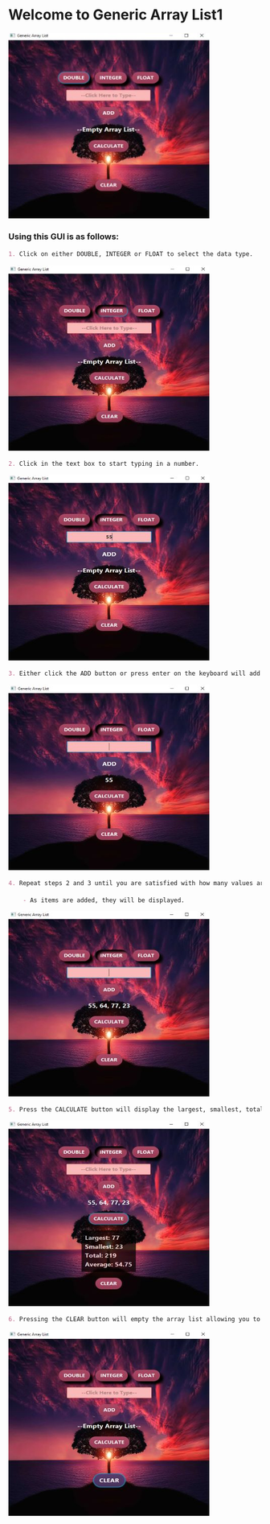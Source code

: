 <p align="center">

<h1>Welcome to Generic Array List1</h1>

<img src=/images/main_image.jpg>

</p>

### Using this GUI is as follows:

```markdown
1. Click on either DOUBLE, INTEGER or FLOAT to select the data type.
```
![number image](/images/number_type.jpg "Selecting Number Type")

```markdown
2. Click in the text box to start typing in a number.
```
![add number image](/images/add_number.jpg "Typing in the textbox")

```markdown
3. Either click the ADD button or press enter on the keyboard will add the value to the array list.
```
![added image](/images/added.jpg "Value added")

```markdown
4. Repeat steps 2 and 3 until you are satisfied with how many values are in the array list.

    - As items are added, they will be displayed.
```
![add more numbers image](/images/add_more_numbers.jpg "Add more values")

```markdown
5. Press the CALCULATE button will display the largest, smallest, total and average from the array list.
```
![calculate image](/images/calculate.jpg "Calculate array list")

```markdown
6. Pressing the CLEAR button will empty the array list allowing you to start over.
```
![clear image](/images/clear.jpg "Clearing everything")


<!-- For more details see [GitHub Flavored Markdown](https://guides.github.com/features/mastering-markdown/). -->
<!-- You can use the [editor on GitHub](https://github.com/zuki07/Generic_array_list1/edit/gh-pages/index.md) to maintain and preview the content for your website in Markdown files. -->
